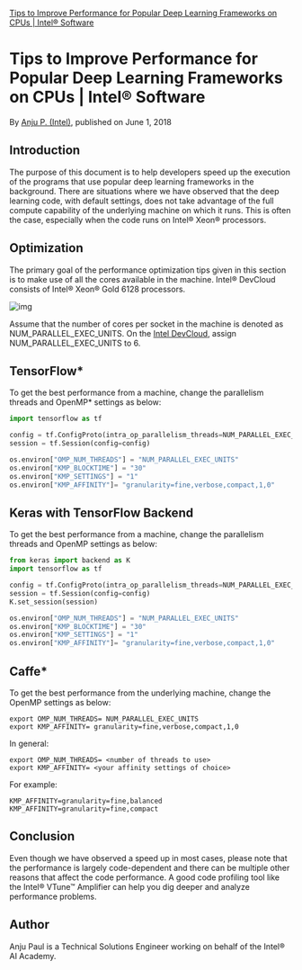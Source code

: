 

[Tips to Improve Performance for Popular Deep Learning Frameworks on CPUs | Intel® Software](https://software.intel.com/en-us/articles/tips-to-improve-performance-for-popular-deep-learning-frameworks-on-multi-core-cpus)

# Tips to Improve Performance for Popular Deep Learning Frameworks on CPUs | Intel® Software

By [Anju P. (Intel)](https://software.intel.com/en-us/user/1635659), published on June 1, 2018

## Introduction

The purpose of this document is to help developers speed up the execution of the programs that use popular deep learning frameworks in the background. There are situations where we have observed that the deep learning code, with default settings, does not take advantage of the full compute capability of the underlying machine on which it runs. This is often the case, especially when the code runs on Intel® Xeon® processors.

## Optimization

The primary goal of the performance optimization tips given in this section is to make use of all the cores available in the machine. Intel® DevCloud consists of Intel® Xeon® Gold 6128 processors.

![img](https://software.intel.com/sites/default/files/managed/86/4b/Untitled.png)

Assume that the number of cores per socket in the machine is denoted as NUM_PARALLEL_EXEC_UNITS. On the [Intel DevCloud](https://software.intel.com/en-us/ai-academy/tools/devcloud), assign NUM_PARALLEL_EXEC_UNITS to 6.

## TensorFlow*

To get the best performance from a machine, change the parallelism threads and OpenMP* settings as below:

```python
import tensorflow as tf

config = tf.ConfigProto(intra_op_parallelism_threads=NUM_PARALLEL_EXEC_UNITS, inter_op_parallelism_threads=2, allow_soft_placement=True, device_count = {'CPU': NUM_PARALLEL_EXEC_UNITS})
session = tf.Session(config=config)

os.environ["OMP_NUM_THREADS"] = "NUM_PARALLEL_EXEC_UNITS"
os.environ["KMP_BLOCKTIME"] = "30"
os.environ["KMP_SETTINGS"] = "1"
os.environ["KMP_AFFINITY"]= "granularity=fine,verbose,compact,1,0"
```

## Keras with TensorFlow Backend

To get the best performance from a machine, change the parallelism threads and OpenMP settings as below:

```python
from keras import backend as K
import tensorflow as tf

config = tf.ConfigProto(intra_op_parallelism_threads=NUM_PARALLEL_EXEC_UNITS, inter_op_parallelism_threads=2, allow_soft_placement=True, device_count = {'CPU': NUM_PARALLEL_EXEC_UNITS })
session = tf.Session(config=config)
K.set_session(session)

os.environ["OMP_NUM_THREADS"] = "NUM_PARALLEL_EXEC_UNITS"
os.environ["KMP_BLOCKTIME"] = "30"
os.environ["KMP_SETTINGS"] = "1"
os.environ["KMP_AFFINITY"]= "granularity=fine,verbose,compact,1,0"
```

## Caffe*

To get the best performance from the underlying machine, change the OpenMP settings as below:

```shell
export OMP_NUM_THREADS= NUM_PARALLEL_EXEC_UNITS
export KMP_AFFINITY= granularity=fine,verbose,compact,1,0
```

In general:

```shell
export OMP_NUM_THREADS= <number of threads to use>
export KMP_AFFINITY= <your affinity settings of choice>
```

For example:

```shell
KMP_AFFINITY=granularity=fine,balanced
KMP_AFFINITY=granularity=fine,compact
```

## Conclusion

Even though we have observed a speed up in most cases, please note that the performance is largely code-dependent and there can be multiple other reasons that affect the code performance. A good code profiling tool like the Intel® VTune™ Amplifier can help you dig deeper and analyze performance problems.

## Author

Anju Paul is a Technical Solutions Engineer working on behalf of the Intel® AI Academy.

 
